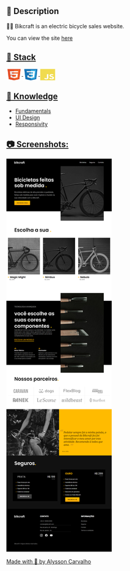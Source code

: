 <h2>🔖 Description</h2>
<p>🚴‍♀️ Bikcraft is an electric bicycle sales website.</p>
<p>You can view the site <a href="https://bikcraft-alyssoncarval.vercel.app/" target="_blank">here</p>

<h2>🚀 Stack</h2>
<div style="display: inline_block">
  <img align="center" alt="Alysson-HTML" height="30" width="40" src="https://raw.githubusercontent.com/devicons/devicon/master/icons/html5/html5-original.svg">
  <img align="center" alt="Alysson-CSS" height="30" width="40" src="https://raw.githubusercontent.com/devicons/devicon/master/icons/css3/css3-original.svg">
  <img align="center" alt="Alysson-Js" height="30" width="40" src="https://raw.githubusercontent.com/devicons/devicon/master/icons/javascript/javascript-plain.svg">
</div>

<h2>📌 Knowledge</h2>
<ul>
    <li>Fundamentals</li>
    <li>UI Design</li>
    <li>Responsivity</li>
</ul>

<h2>📷 Screenshots:</h2>

<img src="/img/screenshot.png">


Made with 🤍 by <a href="https://github.com/alyssoncarval/" target="_blank">Alysson Carvalho</a></p>
